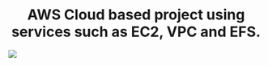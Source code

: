 <h1 align="center">AWS Cloud based project using services such as EC2, VPC and EFS. </h1>
<img src="https://user-images.githubusercontent.com/58471643/153767646-5427af82-7169-41d1-a1a4-7d181260e9aa.png" align="center"/>
